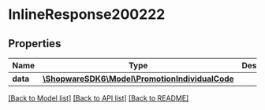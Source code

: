 # InlineResponse200222

## Properties
Name | Type | Description | Notes
------------ | ------------- | ------------- | -------------
**data** | [**\ShopwareSDK6\Model\PromotionIndividualCode**](PromotionIndividualCode.md) |  | [optional] 

[[Back to Model list]](../../README.md#documentation-for-models) [[Back to API list]](../../README.md#documentation-for-api-endpoints) [[Back to README]](../../README.md)

